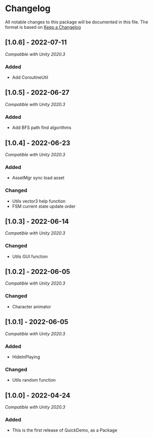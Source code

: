 # Changelog
All notable changes to this package will be documented in this file. The format is based on [Keep a Changelog](http://keepachangelog.com/en/1.0.0/)

## [1.0.6] - 2022-07-11
*Compatible with Unity 2020.3*
### Added
- Add CoroutineUtil

## [1.0.5] - 2022-06-27
*Compatible with Unity 2020.3*
### Added
- Add BFS path find algorithms

## [1.0.4] - 2022-06-23
*Compatible with Unity 2020.3*
### Added
- AssetMgr sync load asset
### Changed
- Utils vector3 help function
- FSM current state update order

## [1.0.3] - 2022-06-14
*Compatible with Unity 2020.3*
### Changed
- Utils GUI function

## [1.0.2] - 2022-06-05
*Compatible with Unity 2020.3*
### Changed
- Character animator

## [1.0.1] - 2022-06-05
*Compatible with Unity 2020.3*
### Added
- HideInPlaying
### Changed
- Utils random function

## [1.0.0] - 2022-04-24
*Compatible with Unity 2020.3*
### Added
- This is the first release of QuickDemo, as a Package
